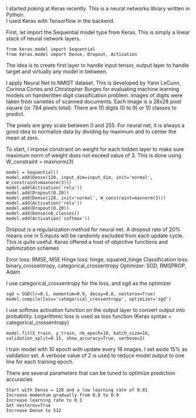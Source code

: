 I started poking at Keras recently.  This is a neural networks library written in Python.  
I used Keras with Tensorflow in the backend.

First, let import the Sequential model type from Keras.  This is simply a linear stack of neural network layers.

    from keras.model import Sequential
    from keras.model import Dense, Dropout, Activation

The idea is to create first layer to handle input tensor, output layer to handle target and virtually any model in between.

I apply Neural Net to NMIST dataset.  This is developed by Yann LeCunn, Corinna Cortes and Christopher Burges for evaluating
machine learning models on handwritten digit classification problem. Images of digits were taken from varieties of scanned documents.
Each image is a 28x28 pixel square (or 784 pixels total).  There are 10 digits (0 to 9) or 10 classes to predict.

The pixels are grey scale between 0 and 255.  For neural net, it is always a good idea to normalize data by 
dividing by maximum and to center the mean at zero.

To start, I impose constraint on weight for each hidden layer to make sure maximum norm of weight does not exceed value of 3.
This is done using W_constraint = maxnorm(3)
    
    model = Sequential()
    model.add(Dense(128, input_dim=input_dim, init='normal', W_constraint=maxnorm(3)))
    model.add(Activation('relu'))
    model.add(Dropout(0.20))
    model.add(Dense(128, init='normal', W_constraint=maxnorm(3)))
    model.add(Activation('relu'))
    model.add(Dropout(0.20))
    model.add(Dense(nb_classes))
    model.add(Activation('softmax'))
    
Dropout is a regularization method for neural net. A dropout rate of 20% means one in 5 inputs will be randomly 
excluded from each update cycle.  This is quite useful. Keras offered a host of objective functions and optimization schemes

Error loss: RMSE, MSE
Hinge loss: hinge, squared_hinge
Classification loss: binary_crossentropy, categorical_crossentropy
Optimizer: SGD, RMSPROP, Adam

I use categorical_crossentropy for the loss, and sgd as the optimizer

    sgd = SGD(lr=0.1, momentum=0.9, decay=0.0, nesterov=True)
    model.compile(loss='categorical_crossentropy', optimizer='sgd')
 
I use softmax activation function on the output layer to convert output into probability.
Logarithmic loss is used as loss function (Keras syntax = categorical_crossentropy)

    model.fit(X_train, y_train, nb_epoch=10, batch_size=16, validation_split=0.15, show_accuracy=True, verbose=2)

I train model with 10 epoch with update every 16 images. I set aside 15% as validation set.
A verbose value of 2 is used to reduce model output to one line for each training epoch.

There are several parameters that can be tuned to optimize prediction accuracies

    Start with Dense = 128 and a low learning rate of 0.01
    Increase momentum gradually from 0.8 to 0.9 
    Increase learning rate to 0.1
    Set nesterov=True
    Increase Dense to 512
